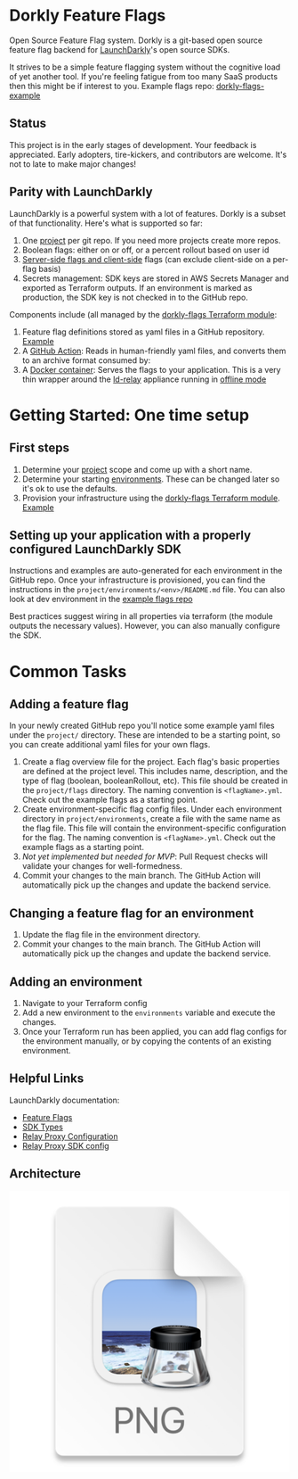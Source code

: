# Dorkly Feature Flags
Open Source Feature Flag system.
Dorkly is a git-based open source feature flag backend for [LaunchDarkly](https://launchdarkly.com/features/feature-flags/)'s open source SDKs.


It strives to be a simple feature flagging system without the cognitive load of yet another tool. If you're feeling fatigue from too many SaaS products then this might be if interest to you.
Example flags repo: [dorkly-flags-example](https://github.com/dorklyorg/dorkly-flags-example)

## Status
This project is in the early stages of development. Your feedback is appreciated. Early adopters, tire-kickers, and contributors are welcome. It's not to late to make major changes!

## Parity with LaunchDarkly
LaunchDarkly is a powerful system with a lot of features. Dorkly is a subset of that functionality. Here's what is supported so far:
1. One [project](https://docs.launchdarkly.com/home/getting-started/vocabulary#project) per git repo. If you need more projects create more repos.
2. Boolean flags: either on or off, or a percent rollout based on user id
3. [Server-side flags and client-side](https://docs.launchdarkly.com/sdk/concepts/client-side-server-side) flags (can exclude client-side on a per-flag basis)
4. Secrets management: SDK keys are stored in AWS Secrets Manager and exported as Terraform outputs. If an environment is marked as production, the SDK key is not checked in to the GitHub repo.

Components include (all managed by the [dorkly-flags Terraform module](https://registry.terraform.io/modules/dorklyorg/dorkly-flags/aws/latest):
1. Feature flag definitions stored as yaml files in a GitHub repository. [Example](https://github.com/dorklyorg/dorkly-flags-example)
2. A [GitHub Action](https://github.com/dorklyorg/dorkly): Reads in human-friendly yaml files, and converts them to an archive format consumed by:
3. A [Docker container](https://github.com/dorklyorg/dorkly/blob/main/docker/Dockerfile): Serves the flags to your application. This is a very thin wrapper around the [ld-relay](https://docs.launchdarkly.com/sdk/relay-proxy) appliance running in [offline mode](https://docs.launchdarkly.com/sdk/relay-proxy/offline)

# Getting Started: One time setup
## First steps
1. Determine your [project](https://docs.launchdarkly.com/home/getting-started/vocabulary#project) scope and come up with a short name.
2. Determine your starting [environments](https://docs.launchdarkly.com/home/getting-started/vocabulary#environment). These can be changed later so it's ok to use the defaults.
3. Provision your infrastructure using the [dorkly-flags Terraform module](https://registry.terraform.io/modules/dorklyorg/dorkly-flags/aws/latest). [Example](https://github.com/dorklyorg/terraform-aws-dorkly-flags/blob/main/examples/main/main.tf)

## Setting up your application with a properly configured LaunchDarkly SDK
Instructions and examples are auto-generated for each environment in the GitHub repo. Once your infrastructure is provisioned, you can find the instructions in the `project/environments/<env>/README.md` file.
You can also look at dev environment in the [example flags repo](https://github.com/dorklyorg/dorkly-flags-example/tree/main/project/environments/dev)

Best practices suggest wiring in all properties via terraform (the module outputs the necessary values). However, you can also manually configure the SDK.

# Common Tasks
## Adding a feature flag
In your newly created GitHub repo you'll notice some example yaml files under the `project/` directory. These are intended to be a starting point, so you can create additional yaml files for your own flags.
1. Create a flag overview file for the project. Each flag's basic properties are defined at the project level. This includes name, description, and the type of flag (boolean, booleanRollout, etc). This file should be created in the `project/flags` directory. The naming convention is `<flagName>.yml`. Check out the example flags as a starting point.
2. Create environment-specific flag config files. Under each environment directory in `project/environments`, create a file with the same name as the flag file. This file will contain the environment-specific configuration for the flag. The naming convention is `<flagName>.yml`. Check out the example flags as a starting point.
3. *Not yet implemented but needed for MVP*: Pull Request checks will validate your changes for well-formedness.
4. Commit your changes to the main branch. The GitHub Action will automatically pick up the changes and update the backend service.

## Changing a feature flag for an environment
1. Update the flag file in the environment directory.
2. Commit your changes to the main branch. The GitHub Action will automatically pick up the changes and update the backend service.

## Adding an environment
1. Navigate to your Terraform config
2. Add a new environment to the `environments` variable and execute the changes.
3. Once your Terraform run has been applied, you can add flag configs for the environment manually, or by copying the contents of an existing environment.

## Helpful Links
LaunchDarkly documentation:
* [Feature Flags](https://launchdarkly.com/features/feature-flags/)
* [SDK Types](https://docs.launchdarkly.com/sdk/concepts/client-side-server-side)
* [Relay Proxy Configuration](https://docs.launchdarkly.com/sdk/features/relay-proxy-configuration/proxy-mode)
* [Relay Proxy SDK config](https://docs.launchdarkly.com/sdk/relay-proxy/sdk-config)


## Architecture
![arch.png](arch.png)